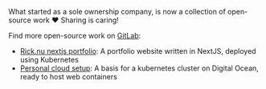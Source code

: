 What started as a sole ownership company, is now a collection of open-source work :heart: Sharing is caring!

Find more open-source work on [GitLab](https://gitlab.com/FuturePortal):

- [Rick.nu nextjs portfolio](https://gitlab.com/FuturePortal/RickvanderStaaij): A portfolio website written in NextJS,
  deployed using Kubernetes
- [Personal cloud setup](https://gitlab.com/FuturePortal/PersonalCloudSetup): A basis for a kubernetes cluster on Digital
  Ocean, ready to host web containers
